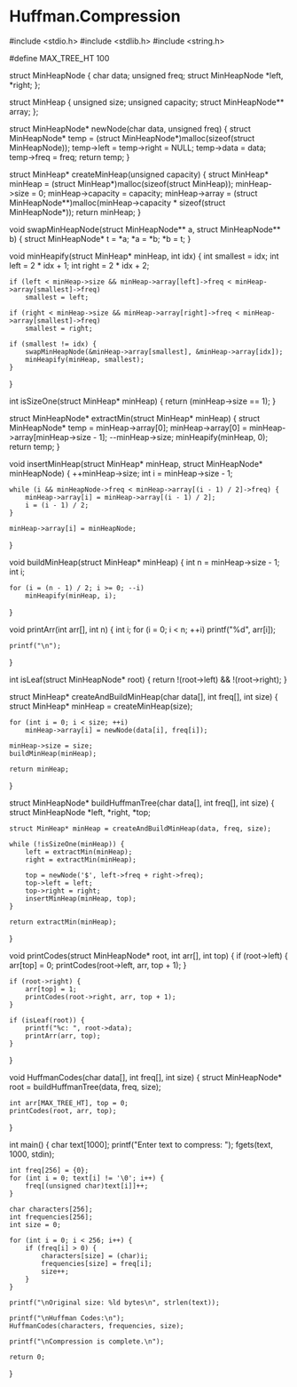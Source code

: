 # Huffman.Compression

#include <stdio.h>
#include <stdlib.h>
#include <string.h>

#define MAX_TREE_HT 100

struct MinHeapNode {
    char data;
    unsigned freq;
    struct MinHeapNode *left, *right;
};

struct MinHeap {
    unsigned size;
    unsigned capacity;
    struct MinHeapNode** array;
};

struct MinHeapNode* newNode(char data, unsigned freq) {
    struct MinHeapNode* temp = (struct MinHeapNode*)malloc(sizeof(struct MinHeapNode));
    temp->left = temp->right = NULL;
    temp->data = data;
    temp->freq = freq;
    return temp;
}

struct MinHeap* createMinHeap(unsigned capacity) {
    struct MinHeap* minHeap = (struct MinHeap*)malloc(sizeof(struct MinHeap));
    minHeap->size = 0;
    minHeap->capacity = capacity;
    minHeap->array = (struct MinHeapNode**)malloc(minHeap->capacity * sizeof(struct MinHeapNode*));
    return minHeap;
}

void swapMinHeapNode(struct MinHeapNode** a, struct MinHeapNode** b) {
    struct MinHeapNode* t = *a;
    *a = *b;
    *b = t;
}

void minHeapify(struct MinHeap* minHeap, int idx) {
    int smallest = idx;
    int left = 2 * idx + 1;
    int right = 2 * idx + 2;

    if (left < minHeap->size && minHeap->array[left]->freq < minHeap->array[smallest]->freq)
        smallest = left;

    if (right < minHeap->size && minHeap->array[right]->freq < minHeap->array[smallest]->freq)
        smallest = right;

    if (smallest != idx) {
        swapMinHeapNode(&minHeap->array[smallest], &minHeap->array[idx]);
        minHeapify(minHeap, smallest);
    }
}

int isSizeOne(struct MinHeap* minHeap) {
    return (minHeap->size == 1);
}

struct MinHeapNode* extractMin(struct MinHeap* minHeap) {
    struct MinHeapNode* temp = minHeap->array[0];
    minHeap->array[0] = minHeap->array[minHeap->size - 1];
    --minHeap->size;
    minHeapify(minHeap, 0);
    return temp;
}

void insertMinHeap(struct MinHeap* minHeap, struct MinHeapNode* minHeapNode) {
    ++minHeap->size;
    int i = minHeap->size - 1;

    while (i && minHeapNode->freq < minHeap->array[(i - 1) / 2]->freq) {
        minHeap->array[i] = minHeap->array[(i - 1) / 2];
        i = (i - 1) / 2;
    }

    minHeap->array[i] = minHeapNode;
}

void buildMinHeap(struct MinHeap* minHeap) {
    int n = minHeap->size - 1;
    int i;

    for (i = (n - 1) / 2; i >= 0; --i)
        minHeapify(minHeap, i);
}

void printArr(int arr[], int n) {
    int i;
    for (i = 0; i < n; ++i)
        printf("%d", arr[i]);

    printf("\n");
}

int isLeaf(struct MinHeapNode* root) {
    return !(root->left) && !(root->right);
}

struct MinHeap* createAndBuildMinHeap(char data[], int freq[], int size) {
    struct MinHeap* minHeap = createMinHeap(size);

    for (int i = 0; i < size; ++i)
        minHeap->array[i] = newNode(data[i], freq[i]);

    minHeap->size = size;
    buildMinHeap(minHeap);

    return minHeap;
}

struct MinHeapNode* buildHuffmanTree(char data[], int freq[], int size) {
    struct MinHeapNode *left, *right, *top;

    struct MinHeap* minHeap = createAndBuildMinHeap(data, freq, size);

    while (!isSizeOne(minHeap)) {
        left = extractMin(minHeap);
        right = extractMin(minHeap);

        top = newNode('$', left->freq + right->freq);
        top->left = left;
        top->right = right;
        insertMinHeap(minHeap, top);
    }

    return extractMin(minHeap);
}

void printCodes(struct MinHeapNode* root, int arr[], int top) {
    if (root->left) {
        arr[top] = 0;
        printCodes(root->left, arr, top + 1);
    }

    if (root->right) {
        arr[top] = 1;
        printCodes(root->right, arr, top + 1);
    }

    if (isLeaf(root)) {
        printf("%c: ", root->data);
        printArr(arr, top);
    }
}

void HuffmanCodes(char data[], int freq[], int size) {
    struct MinHeapNode* root = buildHuffmanTree(data, freq, size);

    int arr[MAX_TREE_HT], top = 0;
    printCodes(root, arr, top);
}

int main() {
    char text[1000];
    printf("Enter text to compress: ");
    fgets(text, 1000, stdin);

    int freq[256] = {0};
    for (int i = 0; text[i] != '\0'; i++) {
        freq[(unsigned char)text[i]]++;
    }

    char characters[256];
    int frequencies[256];
    int size = 0;

    for (int i = 0; i < 256; i++) {
        if (freq[i] > 0) {
            characters[size] = (char)i;
            frequencies[size] = freq[i];
            size++;
        }
    }

    printf("\nOriginal size: %ld bytes\n", strlen(text));

    printf("\nHuffman Codes:\n");
    HuffmanCodes(characters, frequencies, size);

    printf("\nCompression is complete.\n");

    return 0;
}
